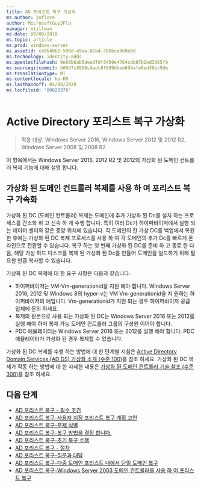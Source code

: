 ```yaml
---
title: AD 포리스트 복구 가상화
ms.author: joflore
author: MicrosoftGuyJFlo
manager: mtillman
ms.date: 08/09/2018
ms.topic: article
ms.prod: windows-server
ms.assetid: c49b40b2-598d-49aa-85b4-766bce960e0d
ms.technology: identity-adds
ms.openlocfilehash: 9e99b6ab5deadf0f3499e4764cdb87b2ed3d65f9
ms.sourcegitcommit: b00d7c8968c4adc8f699dbee694afe6ed36bc9de
ms.translationtype: MT
ms.contentlocale: ko-KR
ms.lasthandoff: 04/08/2020
ms.locfileid: "80823376"
---
```

# <a name="active-directory-forest-recovery-virtualization"></a>Active Directory 포리스트 복구 가상화

>적용 대상: Windows Server 2016, Windows Server 2012 및 2012 R2, Windows Server 2008 및 2008 R2

이 항목에서는 Windows Server 2016, 2012 R2 및 2012의 가상화 된 도메인 컨트롤러 복제 기능에 대해 설명 합니다.  

## <a name="using-virtualized-domain-controller-cloning-to-expedite-forest-recovery"></a>가상화 된 도메인 컨트롤러 복제를 사용 하 여 포리스트 복구 가속화

가상화 된 DC (도메인 컨트롤러) 복제는 도메인에 추가 가상화 된 Dc를 설치 하는 프로세스를 간소화 하 고 신속 하 게 수행 합니다. 특히 여러 Dc가 하이퍼바이저에서 실행 되는 데이터 센터와 같은 중앙 위치에 있습니다. 각 도메인의 한 가상 DC를 백업에서 복원한 후에는 가상화 된 DC 복제 프로세스를 사용 하 여 각 도메인의 추가 Dc를 빠르게 온라인으로 전환할 수 있습니다. 복구 하는 첫 번째 가상화 된 DC를 준비 하 고 종료 한 다음, 해당 가상 하드 디스크를 복제 된 가상화 된 Dc를 만들어 도메인을 빌드하기 위해 필요한 만큼 복사할 수 있습니다.  
  
가상화 된 DC 복제에 대 한 요구 사항은 다음과 같습니다.  
  
- 하이퍼바이저는 VM-Vm-generationid을 지원 해야 합니다. Windows Server 2016, 2012 및 Windows 8의 hyper-v는 VM Vm-generationid을 지 원하는 하이퍼바이저의 예입니다. Vm-generationid가 지원 되는 경우 하이퍼바이저 공급 업체에 문의 하세요.  
- 복제의 원본으로 사용 되는 가상화 된 DC는 Windows Server 2016 또는 2012를 실행 해야 하며 복제 가능 도메인 컨트롤러 그룹의 구성원 이어야 합니다. 
- PDC 에뮬레이터는 Windows Server 2016 또는 2012를 실행 해야 합니다. PDC 에뮬레이터가 가상화 된 경우 복제할 수 있습니다.  
  
가상화 된 DC 복제를 수행 하는 방법에 대 한 단계별 지침은 [Active Directory Domain Services (AD DS) 가상화 소개 (수준 100)](../Introduction-to-Active-Directory-Domain-Services-AD-DS-Virtualization-Level-100.md)를 참조 하세요. 가상화 된 DC 복제가 작동 하는 방법에 대 한 자세한 내용은 [가상화 된 도메인 컨트롤러 기술 참조 (수준 300)](../deploy/virtual-dc/virtualized-domain-controller-technical-reference--level-300-.md)를 참조 하세요. 

## <a name="next-steps"></a>다음 단계

- [AD 포리스트 복구 - 필수 조건](AD-Forest-Recovery-Prerequisties.md)  
- [AD 포리스트 복구-사용자 지정 포리스트 복구 계획 고안](AD-Forest-Recovery-Devising-a-Plan.md)  
- [AD 포리스트 복구-문제 식별](AD-Forest-Recovery-Identify-the-Problem.md)
- [AD 포리스트 복구-복구 방법을 결정 합니다.](AD-Forest-Recovery-Determine-how-to-Recover.md)
- [AD 포리스트 복구-초기 복구 수행](AD-Forest-Recovery-Perform-initial-recovery.md)  
- [AD 포리스트 복구 - 절차](AD-Forest-Recovery-Procedures.md)  
- [AD 포리스트 복구-질문과 대답](AD-Forest-Recovery-FAQ.md)  
- [AD 포리스트 복구-다중 도메인 포리스트 내에서 단일 도메인 복구](AD-Forest-Recovery-Single-Domain-in-Multidomain-Recovery.md)  
- [AD 포리스트 복구-Windows Server 2003 도메인 컨트롤러를 사용 하 여 포리스트 복구](AD-Forest-Recovery-Windows-Server-2003.md) 
